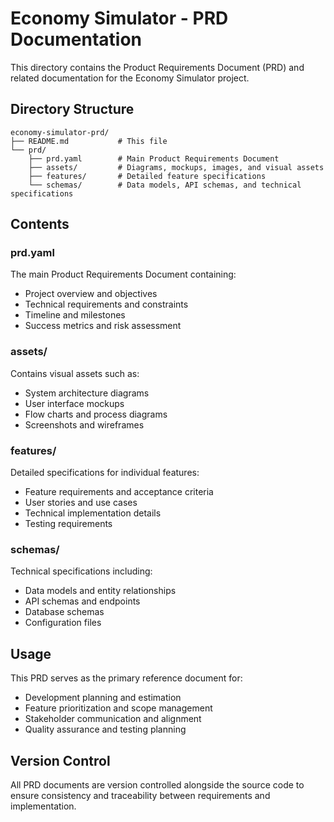 # Economy Simulator - PRD Documentation

This directory contains the Product Requirements Document (PRD) and related documentation for the Economy Simulator project.

## Directory Structure

```
economy-simulator-prd/
├── README.md           # This file
└── prd/
    ├── prd.yaml        # Main Product Requirements Document
    ├── assets/         # Diagrams, mockups, images, and visual assets
    ├── features/       # Detailed feature specifications
    └── schemas/        # Data models, API schemas, and technical specifications
```

## Contents

### prd.yaml
The main Product Requirements Document containing:
- Project overview and objectives
- Technical requirements and constraints
- Timeline and milestones
- Success metrics and risk assessment

### assets/
Contains visual assets such as:
- System architecture diagrams
- User interface mockups
- Flow charts and process diagrams
- Screenshots and wireframes

### features/
Detailed specifications for individual features:
- Feature requirements and acceptance criteria
- User stories and use cases
- Technical implementation details
- Testing requirements

### schemas/
Technical specifications including:
- Data models and entity relationships
- API schemas and endpoints
- Database schemas
- Configuration files

## Usage

This PRD serves as the primary reference document for:
- Development planning and estimation
- Feature prioritization and scope management
- Stakeholder communication and alignment
- Quality assurance and testing planning

## Version Control

All PRD documents are version controlled alongside the source code to ensure consistency and traceability between requirements and implementation.
